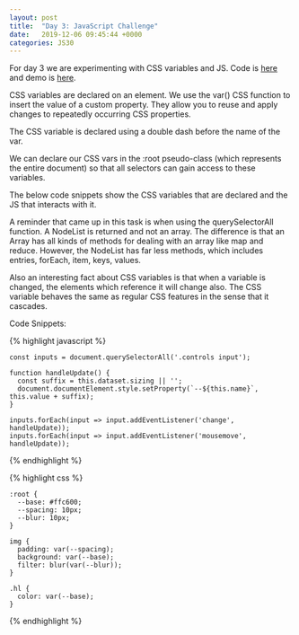 ```yaml
---
layout: post
title:  "Day 3: JavaScript Challenge"
date:   2019-12-06 09:45:44 +0000
categories: JS30
---
```


For day 3 we are experimenting with CSS variables and JS. Code is [here](https://github.com/mlatif01/js30/tree/master/03%20-%20CSS%20Variables) 
and demo is [here](http://ml-js30.epizy.com/day03.html).

CSS variables are declared on an element. We use the var() CSS function to insert the value of a custom property.
They allow you to reuse and apply changes to repeatedly occurring CSS properties.

The CSS variable is declared using a double dash before the name of the var.

We can declare our CSS vars in the :root pseudo-class (which represents the entire document) so that all selectors can gain access 
to these variables. 

The below code snippets show the CSS variables that are declared and the JS that interacts with it.

A reminder that came up in this task is when using the querySelectorAll function. A NodeList is returned and
not an array. The difference is that an Array has all kinds of methods for dealing with an array like map and reduce.
However, the NodeList has far less methods, which includes entries, forEach, item, keys, values.

Also an interesting fact about CSS variables is that when a variable is changed, the elements which reference it will change also.
The CSS variable behaves the same as regular CSS features in the sense that it cascades.

Code Snippets:

{% highlight javascript %}

    const inputs = document.querySelectorAll('.controls input');

    function handleUpdate() {
      const suffix = this.dataset.sizing || '';
      document.documentElement.style.setProperty(`--${this.name}`, this.value + suffix);
    }

    inputs.forEach(input => input.addEventListener('change', handleUpdate));
    inputs.forEach(input => input.addEventListener('mousemove', handleUpdate));


{% endhighlight %}

{% highlight css %}

    :root {
      --base: #ffc600;
      --spacing: 10px;
      --blur: 10px;
    }

    img {
      padding: var(--spacing);
      background: var(--base);
      filter: blur(var(--blur));
    }

    .hl {
      color: var(--base);
    }


{% endhighlight %}











